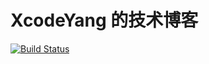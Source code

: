 # XcodeYang 的技术博客

[![Build Status](https://travis-ci.org/ZhipingYang/zhipingyang.github.io.svg?branch=resource)](https://travis-ci.org/ZhipingYang/zhipingyang.github.io)

